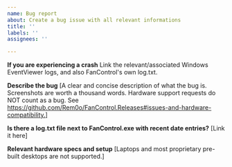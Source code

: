 ```yaml
---
name: Bug report
about: Create a bug issue with all relevant informations
title: ''
labels: ''
assignees: ''

---
```


**If you are experiencing a crash**
Link the relevant/associated Windows EventViewer logs, and also FanControl's own log.txt.

**Describe the bug**
[A clear and concise description of what the bug is.  Screenshots are worth a thousand words. Hardware support requests do NOT count as a bug. See https://github.com/Rem0o/FanControl.Releases#issues-and-hardware-compatibility.]

**Is there a log.txt file next to FanControl.exe with recent date entries?**
[Link it here]

**Relevant hardware specs and setup**
[Laptops and most proprietary pre-built desktops are not supported.]
